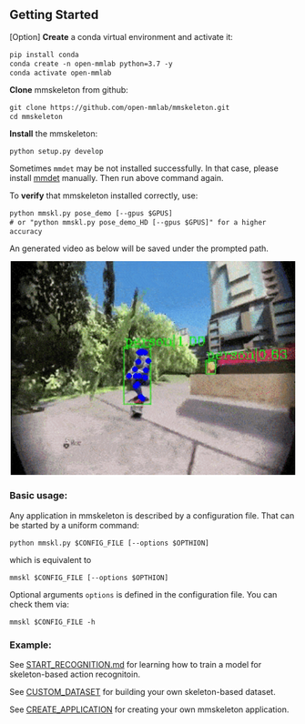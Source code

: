 ## Getting Started

[Option] **Create** a conda virtual environment and activate it:

``` shell
pip install conda
conda create -n open-mmlab python=3.7 -y
conda activate open-mmlab
```

**Clone** mmskeleton from github:

``` shell
git clone https://github.com/open-mmlab/mmskeleton.git
cd mmskeleton
```

**Install** the mmskeleton:

``` shell
python setup.py develop
```

Sometimes `mmdet` may be not installed successfully. In that case, please install [mmdet](https://github.com/open-mmlab/mmdetection/blob/master/docs/INSTALL.md) manually.
Then run above command again.

To **verify** that mmskeleton installed correctly, use:
```shell
python mmskl.py pose_demo [--gpus $GPUS]
# or "python mmskl.py pose_demo_HD [--gpus $GPUS]" for a higher accuracy
```
An generated video as below will be saved under the prompted path.

<p align="center">
    <img src="../demo/estimation/pose_demo.gif", width="500">
</p>



### Basic usage:

Any application in mmskeleton is described by a configuration file. That can be started by a uniform command:
``` shell
python mmskl.py $CONFIG_FILE [--options $OPTHION]
```
which is equivalent to
```
mmskl $CONFIG_FILE [--options $OPTHION]
```
Optional arguments `options` is defined in the configuration file.
You can check them via:
``` shell
mmskl $CONFIG_FILE -h
```

### Example:

See [START_RECOGNITION.md](../doc/START_RECOGNITION.md) for learning how to train a model for skeleton-based action recognitoin.

See [CUSTOM_DATASET](./doc/CUSTOM_DATASET.md) for building your own skeleton-based dataset.

See [CREATE_APPLICATION](./doc/CREATE_APPLICATION.md) for creating your own mmskeleton application.



